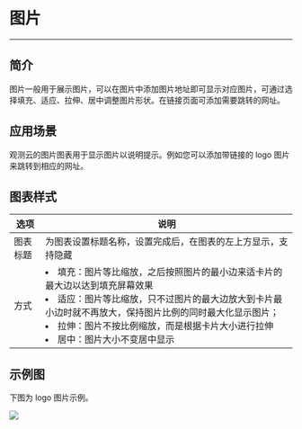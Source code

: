 # 图片
---

## 简介

图片一般用于展示图片，可以在图片中添加图片地址即可显示对应图片，可通过选择填充、适应、拉伸、居中调整图片形状。在链接页面可添加需要跳转的网址。

## 应用场景

观测云的图片图表用于显示图片以说明提示。例如您可以添加带链接的 logo 图片来跳转到相应的网址。

## 图表样式
| 选项 | 说明 |
| --- | --- |
| 图表标题 | 为图表设置标题名称，设置完成后，在图表的左上方显示，支持隐藏 |
| 方式 | <li>填充：图片等比缩放，之后按照图片的最小边来适卡片的最大边以达到填充屏幕效果<br /><li>适应：图片等比缩放，只不过图片的最大边放大到卡片最小边时就不再放大，保持图片比例的同时最大化显示图片；<br /><li>拉伸：图片不按比例缩放，而是根据卡片大小进行拉伸<br /><li>居中：图片大小不变居中显示<br /> |

## 示例图

下图为 logo 图片示例。

![](../img/picture.png)

